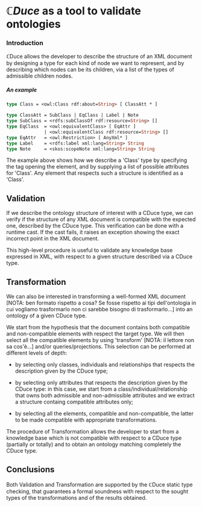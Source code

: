 # $\mathbb{C}Duce$ as a tool to validate ontologies

### Introduction

$\mathbb{C}$Duce allows the developer to describe the structure of an XML document by designing a type for each kind of node we want to represent, and by describing which nodes can be its children, via a list of the types of admissible children nodes. 

##### An example

```ocaml
type Class = <owl:Class rdf:about=String> [ ClassAtt * ]

type ClassAtt = SubClass | EqClass | Label | Note 
type SubClass = <rdfs:subClassOf rdf:resource=String> []
type EqClass  = <owl:equivalentClass> [ EqAttr ] 
              | <owl:equivalentClass rdf:resource=String> []
type EqAttr   = <owl:Restriction> [ AnyXml* ]
type Label    = <rdfs:label xml:lang=String> String
type Note     = <skos:scopeNote xml:lang=String> String
```

The example above shows how we describe a 'Class' type by specifying the tag opening the element, and by supplying a list of possible attributes for 'Class'. Any element that respects such a structure is identified as a 'Class'.

## Validation

If we describe the ontology structure of interest with a CDuce type, we can verify if the structure of any XML document is compatible with the expected one, described by the CDuce type. This verification can be done with a runtime cast. If the cast fails, it raises an exception showing the exact incorrect point in the XML document. 

This high-level procedure is useful to validate any knowledge base expressed in XML, with respect to a given structure described via a CDuce type.


## Transformation

We can also be interested in transforming a well-formed XML document [NOTA: ben formato rispetto a cosa? Se fosse rispetto ai tipi dell'ontologia in cui vogliamo trasformarlo non ci sarebbe bisogno di trasformarlo...] into an ontology of a given CDuce type. 

We start from the hypothesis that the document contains both compatible and non-compatible elements with respect the target type. We will then select all the compatible elements by using 'transform' [NOTA: il lettore non sa cos'è...] and/or queries/projections. This selection can be performed at different levels of depth:

- by selecting only classes, individuals and relationships that respects the description given by the CDuce type;

- by selecting only attributes that respects the description given by the CDuce type: in this case, we start from a class/individual/relationship that owns both admissible and non-admissible attributes and we extract a structure containg compatible attributes only;

- by selecting all the elements, compatible and non-compatible, the latter to be made compatible with appropriate transformations.

The procedure of Transformation allows the developer to start from a knowledge base which is not compatible with respect to a CDuce type (partially or totally) and to obtain an ontology matching completely the CDuce type.


## Conclusions

Both Validation and Transformation are supported by the $\mathbb{C}$Duce static type checking, that guarantees a formal soundness with respect to the sought types of the transformations and of the results obtained.


